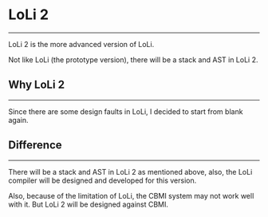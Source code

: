 LoLi 2
=
---
LoLi 2 is the more advanced version of LoLi.

Not like LoLi (the prototype version), there will be a stack and AST in LoLi 2.

Why LoLi 2
-
---
Since there are some design faults in LoLi, I decided to start from blank again.

Difference
-
---
There will be a stack and AST in LoLi 2 as mentioned above, also, the LoLi compiler will be designed and developed for this version.

Also, because of the limitation of LoLi, the CBMI system may not work well with it. But LoLi 2 will be designed against CBMI.

